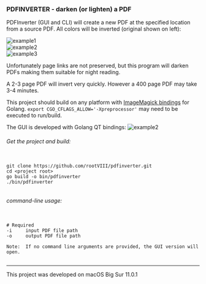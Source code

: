 ### PDFINVERTER - darken (or lighten) a PDF

PDFInverter (GUI and CLI) will create a new PDF at the specified
location from a source PDF. All colors will be inverted (original shown on left):

<img src="https://user-images.githubusercontent.com/30498791/166346009-2b635dda-3c79-4557-9a7b-20f5bb64f075.png" alt="example1"><br>
<img src="https://user-images.githubusercontent.com/30498791/166346010-9d05b846-c924-4012-9693-928eafbc2a83.png" alt="example2"><br>
<img src="https://user-images.githubusercontent.com/30498791/166346011-c470d255-602c-4379-a8bd-bc0e8a2085ed.png" alt="example3"><br>


Unfortunately page links are not preserved, but this program will darken PDFs making them suitable for night reading.


A 2-3 page PDF will invert very quickly. However a 400 page PDF may take 3-4 minutes.


This project should build on any platform with <a href="https://github.com/gographics/imagick">ImageMagick bindings</a> for Golang. <code>export CGO_CFLAGS_ALLOW='-Xpreprocessor'</code> may need to be executed to run/build.



The GUI is developed with Golang QT bindings:
<img src="https://user-images.githubusercontent.com/30498791/166346008-b40e110c-9fb9-4ca1-9434-0e1f5a330171.png" alt="example2">


###### Get the project and build:
<pre>
  <code>
git clone https://github.com/rootVIII/pdfinverter.git
cd &lt;project root&gt;
go build -o bin/pdfinverter
./bin/pdfinverter 
  </code>
</pre>


###### command-line usage:
<pre>
  <code>
# Required
-i     input PDF file path
-o     output PDF file path

Note:  If no command line arguments are provided, the GUI version will open.
  </code>
</pre>

<hr>
This project was developed on macOS Big Sur 11.0.1
